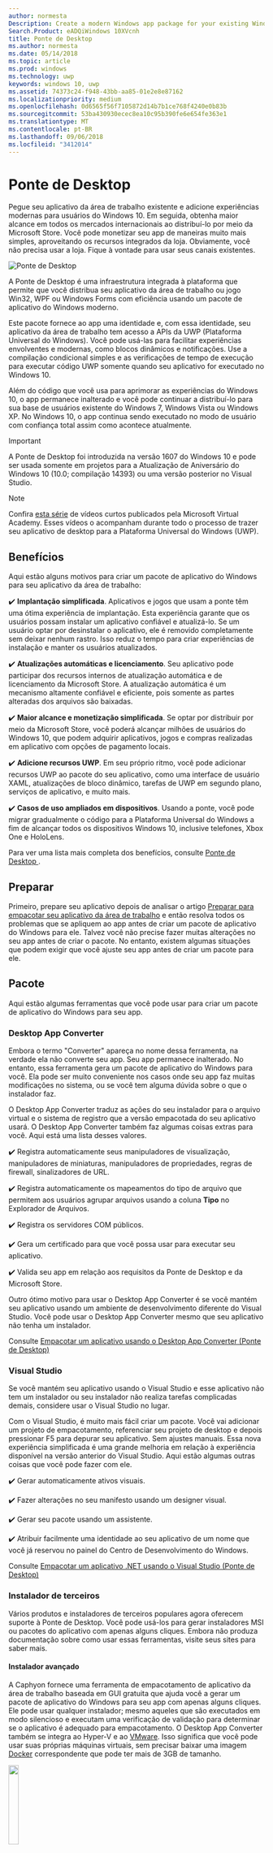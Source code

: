 ```yaml
---
author: normesta
Description: Create a modern Windows app package for your existing Windows Forms, WPF, or Win32 app or game. Add modern experiences for Windows 10 users and simplify deployment and monitization.
Search.Product: eADQiWindows 10XVcnh
title: Ponte de Desktop
ms.author: normesta
ms.date: 05/14/2018
ms.topic: article
ms.prod: windows
ms.technology: uwp
keywords: windows 10, uwp
ms.assetid: 74373c24-f948-43bb-aa85-01e2e8e87162
ms.localizationpriority: medium
ms.openlocfilehash: 0d6565f56f7105872d14b7b1ce768f4240e0b83b
ms.sourcegitcommit: 53ba430930ecec8ea10c95b390fe6e654fe363e1
ms.translationtype: MT
ms.contentlocale: pt-BR
ms.lasthandoff: 09/06/2018
ms.locfileid: "3412014"
---
```

# <a name="desktop-bridge"></a>Ponte de Desktop

Pegue seu aplicativo da área de trabalho existente e adicione experiências modernas para usuários do Windows 10. Em seguida, obtenha maior alcance em todos os mercados internacionais ao distribuí-lo por meio da Microsoft Store. Você pode monetizar seu app de maneiras muito mais simples, aproveitando os recursos integrados da loja. Obviamente, você não precisa usar a loja. Fique à vontade para usar seus canais existentes.

![Ponte de Desktop](images/desktop-to-uwp/desktop-bridge-4.png)

A Ponte de Desktop é uma infraestrutura integrada à plataforma que permite que você distribua seu aplicativo da área de trabalho ou jogo Win32, WPF ou Windows Forms com eficiência usando um pacote de aplicativo do Windows moderno.

Este pacote fornece ao app uma identidade e, com essa identidade, seu aplicativo da área de trabalho tem acesso a APIs da UWP (Plataforma Universal do Windows). Você pode usá-las para facilitar experiências envolventes e modernas, como blocos dinâmicos e notificações.  Use a compilação condicional simples e as verificações de tempo de execução para executar código UWP somente quando seu aplicativo for executado no Windows 10.

Além do código que você usa para aprimorar as experiências do Windows 10, o app permanece inalterado e você pode continuar a distribuí-lo para sua base de usuários existente do Windows 7, Windows Vista ou Windows XP. No Windows 10, o app continua sendo executado no modo de usuário com confiança total assim como acontece atualmente.

>[!IMPORTANT]
>A Ponte de Desktop foi introduzida na versão 1607 do Windows 10 e pode ser usada somente em projetos para a Atualização de Aniversário do Windows 10 (10.0; compilação 14393) ou uma versão posterior no Visual Studio.

> [!NOTE]
> Confira <a href="https://mva.microsoft.com/en-US/training-courses/developers-guide-to-the-desktop-bridge-17373?l=oZG0B1WhD_8406218965/">esta série</a> de vídeos curtos publicados pela Microsoft Virtual Academy. Esses vídeos o acompanham durante todo o processo de trazer seu aplicativo de desktop para a Plataforma Universal do Windows (UWP).

## <a name="benefits"></a>Benefícios

Aqui estão alguns motivos para criar um pacote de aplicativo do Windows para seu aplicativo da área de trabalho:

:heavy_check_mark: **Implantação simplificada**. Aplicativos e jogos que usam a ponte têm uma ótima experiência de implantação. Esta experiência garante que os usuários possam instalar um aplicativo confiável e atualizá-lo. Se um usuário optar por desinstalar o aplicativo, ele é removido completamente sem deixar nenhum rastro. Isso reduz o tempo para criar experiências de instalação e manter os usuários atualizados.

:heavy_check_mark: **Atualizações automáticas e licenciamento**. Seu aplicativo pode participar dos recursos internos de atualização automática e de licenciamento da Microsoft Store. A atualização automática é um mecanismo altamente confiável e eficiente, pois somente as partes alteradas dos arquivos são baixadas.

:heavy_check_mark: **Maior alcance e monetização simplificada**. Se optar por distribuir por meio da Microsoft Store, você poderá alcançar milhões de usuários do Windows 10, que podem adquirir aplicativos, jogos e compras realizadas em aplicativo com opções de pagamento locais.

:heavy_check_mark: **Adicione recursos UWP**.  Em seu próprio ritmo, você pode adicionar recursos UWP ao pacote do seu aplicativo, como uma interface de usuário XAML, atualizações de bloco dinâmico, tarefas de UWP em segundo plano, serviços de aplicativo, e muito mais.

:heavy_check_mark: **Casos de uso ampliados em dispositivos**. Usando a ponte, você pode migrar gradualmente o código para a Plataforma Universal do Windows a fim de alcançar todos os dispositivos Windows 10, inclusive telefones, Xbox One e HoloLens.

Para ver uma lista mais completa dos benefícios, consulte [Ponte de Desktop ](https://developer.microsoft.com/windows/bridges/desktop).

## <a name="prepare"></a>Preparar

Primeiro, prepare seu aplicativo depois de analisar o artigo [Preparar para empacotar seu aplicativo da área de trabalho](desktop-to-uwp-prepare.md) e então resolva todos os problemas que se apliquem ao app antes de criar um pacote de aplicativo do Windows para ele. Talvez você não precise fazer muitas alterações no seu app antes de criar o pacote. No entanto, existem algumas situações que podem exigir que você ajuste seu app antes de criar um pacote para ele.

<a id="convert" />

## <a name="package"></a>Pacote

Aqui estão algumas ferramentas que você pode usar para criar um pacote de aplicativo do Windows para seu app.

### <a name="desktop-app-converter"></a>Desktop App Converter

Embora o termo "Converter" apareça no nome dessa ferramenta, na verdade ela não converte seu app. Seu app permanece inalterado. No entanto, essa ferramenta gera um pacote de aplicativo do Windows para você. Ela pode ser muito conveniente nos casos onde seu app faz muitas modificações no sistema, ou se você tem alguma dúvida sobre o que o instalador faz.

O Desktop App Converter traduz as ações do seu instalador para o arquivo virtual e o sistema de registro que a versão empacotada do seu aplicativo usará. O Desktop App Converter também faz algumas coisas extras para você. Aqui está uma lista desses valores.

:heavy_check_mark: Registra automaticamente seus manipuladores de visualização, manipuladores de miniaturas, manipuladores de propriedades, regras de firewall, sinalizadores de URL.

:heavy_check_mark: Registra automaticamente os mapeamentos do tipo de arquivo que permitem aos usuários agrupar arquivos usando a coluna **Tipo** no Explorador de Arquivos.

:heavy_check_mark: Registra os servidores COM públicos.

:heavy_check_mark: Gera um certificado para que você possa usar para executar seu aplicativo.

:heavy_check_mark: Valida seu app em relação aos requisitos da Ponte de Desktop e da Microsoft Store.

Outro ótimo motivo para usar o Desktop App Converter é se você mantém seu aplicativo usando um ambiente de desenvolvimento diferente do Visual Studio. Você pode usar o Desktop App Converter mesmo que seu aplicativo não tenha um instalador.

Consulte [Empacotar um aplicativo usando o Desktop App Converter (Ponte de Desktop)](desktop-to-uwp-run-desktop-app-converter.md)

### <a name="visual-studio"></a>Visual Studio

Se você mantém seu aplicativo usando o Visual Studio e esse aplicativo não tem um instalador ou seu instalador não realiza tarefas complicadas demais, considere usar o Visual Studio no lugar.

Com o Visual Studio, é muito mais fácil criar um pacote. Você vai adicionar um projeto de empacotamento, referenciar seu projeto de desktop e depois pressionar F5 para depurar seu aplicativo. Sem ajustes manuais. Essa nova experiência simplificada é uma grande melhoria em relação à experiência disponível na versão anterior do Visual Studio. Aqui estão algumas outras coisas que você pode fazer com ele.

:heavy_check_mark: Gerar automaticamente ativos visuais.

:heavy_check_mark: Fazer alterações no seu manifesto usando um designer visual.

:heavy_check_mark: Gerar seu pacote usando um assistente.

:heavy_check_mark: Atribuir facilmente uma identidade ao seu aplicativo de um nome que você já reservou no painel do Centro de Desenvolvimento do Windows.

Consulte [Empacotar um aplicativo .NET usando o Visual Studio (Ponte de Desktop)](desktop-to-uwp-packaging-dot-net.md)

### <a name="third-party-installer"></a>Instalador de terceiros

 Vários produtos e instaladores de terceiros populares agora oferecem suporte à Ponte de Desktop. Você pode usá-los para gerar instaladores MSI ou pacotes do aplicativo com apenas alguns cliques. Embora não produza documentação sobre como usar essas ferramentas, visite seus sites para saber mais.

#### <a name="advanced-installer"></a>Instalador avançado

A Caphyon fornece uma ferramenta de empacotamento de aplicativo da área de trabalho baseada em GUI gratuita que ajuda você a gerar um pacote de aplicativo do Windows para seu app com apenas alguns cliques. Ele pode usar qualquer instalador; mesmo aqueles que são executados em modo silencioso e executam uma verificação de validação para determinar se o aplicativo é adequado para empacotamento.
O Desktop App Converter também se integra ao Hyper-V e ao [VMware](http://www.vmware.com/). Isso significa que você pode usar suas próprias máquinas virtuais, sem precisar baixar uma imagem [Docker](https://docs.docker.com/) correspondente que pode ter mais de 3GB de tamanho.

<img width="20%" src="images/desktop-to-uwp/Advanced_Installer_Vertical.png">

Você pode usar o [Instalador Avançado](http://www.advancedinstaller.com/) para gerar MSI e [pacotes de aplicativos Windows](http://www.advancedinstaller.com/uwp-app-package.html) a partir dos projetos existentes. Você também pode usar o instalador avançado para importar pacotes de aplicativos do Windows que você gera usando o Microsoft Desktop App Converter. Uma vez importado, você pode mantê-los usando ferramentas visuais especificamente projetadas para aplicativos UWP.

O Advanced Installer também fornece uma extensão para o Visual Studio 2017 e 2015 que pode ser usada para [compilar e depurar aplicativos de ponte de Desktop](http://www.advancedinstaller.com/debug-desktop-bridge-apps.html).

Veja este [vídeo](https://www.youtube.com/watch?v=cmLKgn04Vfg&feature=youtu.be) para uma rápida visão geral.

> [!TIP]
> Não se esqueça de conferir o recém-lançado [Advanced Installer Express Edition](https://www.advancedinstaller.com/express-edition.html).

#### <a name="cloudhouse-compatibility-containers"></a>Contêineres de Compatibilidade Cloudhouse

Para os clientes corporativos com aplicativos de linha de negócios incompatíveis com o Windows 10 e o Windows 10 S, os Contêineres de Compatibilidade da Cloudhouse permitem que os aplicativos do Windows XP e do Windows 7 sejam executados no Windows 10 e, em seguida, convertidos para execução na Plataforma Universal do Windows (UWP) para disponibilização pela Microsoft Store para Empresas ou do Microsoft Intune, sem alteração no código-fonte. Inscreva-se em uma [Avaliação gratuita](http://www.cloudhouse.com/free-trial).

<img width="20%" src="images/desktop-to-uwp/cloudhouse-container-logo.png">

A Cloudhouse fornece um Empacotador automática de empacotamento de aplicativos de linha de negócios em [Contêineres de compatibilidade](https://docs.cloudhouse.com/37613-overview/266723-compatibility-containers-for-applications) nos sistemas operacionais que os aplicativos executam atualmente (por exemplo, o Windows XP) e [prepara-o para conversão](https://docs.cloudhouse.com/37613-overview/266725-compatibility-containers-for-desktop-bridge?from_search=17883905) para a UWP. Em seguida, o Contêiner é convertido para o novo formato de pacote de aplicativos do Windows ao integrá-lo à ferramenta Desktop App Converter da Microsoft.

O Empacotador automático usa a análise de instalação/captura e de tempo de execução a fim de criar um Contêiner para o aplicativo, o que inclui os arquivos do aplicativo, o registro, os tempos de execução, as dependências, além do mecanismo de compatibilidade e redirecionamento necessários para que o aplicativo seja executado no Windows 10. O Contêiner fornece isolamento do aplicativo e seus tempos de execução para que não afetem ou entrem em conflito com outros aplicativos executados no dispositivo do usuário.

Saiba mais sobre como você pode fornecer aplicativos de negócios pela Microsoft Store para Empresas. Leia tudo em nosso [Blog de lançamento](http://www.cloudhouse.com/resources/release-solution-to-get-any-line-of-business-app-to-uwp).

#### <a name="firegiant"></a>FireGiant

A extensão [Appx FireGiant](https://www.firegiant.com/products/wix-expansion-pack/appx) permite criar pacotes de aplicativo do Windows e pacotes MSI simultaneamente do mesmo código-fonte WiX. Sempre que você compilar, poderá ter como destino a Ponte de Desktop no Windows 10 com um pacote de aplicativo do Windows e versões anteriores do Windows com MSI.

<img width="20%" src="images/desktop-to-uwp/FG3rdPartyLogo.png">

A extensão Appx FireGiant usa análise estática e emulação inteligente de projetos WiX para criar pacotes de aplicativo do Windows sem a sobrecarga de espaço em disco e de tempo de execução de contêineres ou máquinas virtuais.

Como a extensão Appx FireGiant não converte o instalador ao executá-lo, você pode manter seu instalador WiX sem precisar repetidamente convertê-lo em pacotes de aplicativo do Windows. Todos os usuários em diferentes versões do Windows obtêm seus últimos aprimoramentos e você não precisa se preocupar com pacotes de aplicativos MSI e Windows fora de sincronia.

Confira este [vídeo](https://www.youtube.com/watch?v=AFBpdBiAYQE) e veja como em algumas linhas de código o CEO da FireGiant, Rob Mensching, cria uma versão do Appx (pacote de aplicativo do Windows) da conhecida ferramenta de compactação 7-Zip e então como ele aprimora os pacotes de aplicativos Windows e MSI com alterações no mesmo código-fonte WiX.

#### <a name="installaware"></a>InstallAware

Install**Aware**, com um [registro](https://www.installaware.com/press-room.htm) de suporte rápido para inovações da Microsoft, compilações de [pacotes de aplicativos do Windows (Ponte de Desktop)](https://www.installaware.com/appx-builder.htm), App-V (Virtualização de aplicativo), MSI (Windows Installer) e Pacotes EXE (Código nativo) de uma única origem.

<img width="20%" src="images/desktop-to-uwp/installaware.png">

A Install**Aware** fornece extensões gratuitas do Install**Aware** para as versões 2012 a 2017 do . Você pode usá-las para criar pacotes de aplicativo do Windows com um único clique diretamente da [barra de ferramentas do Visual Studio](https://www.installaware.com/visual-studio-installer-2015.htm).

Você também pode importar qualquer instalação, mesmo se não tiver o código-fonte dessa instalação, usando o Package**Aware** (capturas de instalação sem instantâneos) ou o Assistente de Importação de Banco de Dados (para todos os instaladores MSI e módulos de mesclagem MSM). Você pode usar as [ferramentas de GUI](https://www.installaware.com/scripting-two-way-integrated-ide.htm) para manter e aprimorar suas importações, visualmente ou por meio de script.

As [opções avançadas de criação de APPX](https://www.installaware.com/mhtml5/desktop/appx.htm) ajudam a direcionar envios da Microsoft Store ou a produzir binários de pacote de aplicativo do Windows para distribuição de sideload para os usuários finais. Você pode até mesmo compilar pacotes do Instalador **WSA** (Aplicativos do Windows Server) destinados a implantações para **Nano Servidor** desde uma única origem e com suporte total para [automação de linha de comando](https://www.installaware.com/scripting-automation-interface.htm), além de uma GUI.

A Install**Aware** também criou como [software livre](https://www.installaware.com/gnu.asp) uma **biblioteca de compilador APPX**, além de um applet de linha de comando de exemplo, sob a licença da GNU Affero GPL. Tudo isso foi projetado para uso com plataformas de software livre, como a WiX.

#### <a name="installshield"></a>InstallShield

A InstallShield fornece uma única solução para desenvolver instaladores MSI e EXE, criar pacotes UWP (Plataforma Universal do Windows) e WSA (Aplicativo de Windows Server) e para virtualizar aplicativos com um mínimo de scripts, codificação e reformulação.

<img width="20%" src="images/desktop-to-uwp/InstallShield-logo.jpg">

Examine seu projeto InstallShield em segundos para economizar horas de trabalho de investigação ao identificar automaticamente potenciais problemas de compatibilidade entre seu aplicativo e pacotes UWP e WSA.

Prepare-se para a Microsoft Store e simplifique a experiência de instalação do software no Windows 10 com a criação de pacotes de aplicativo UWP de seus projetos existentes do InstallShield. Crie pacotes do Windows Installer e de aplicativo UWP para dar suporte a todos os cenários de implantação desejados por seus clientes. Dê suporte a implantações do Nano Servidor e do Windows Server 2016 ao criar pacotes WSA de seus projetos existentes do InstallShield.

Desenvolva sua instalação em módulos para facilitar a implantação e a manutenção e então mescle os componentes e as dependências em tempo de compilação em um único pacote de aplicativo UWP para a Microsoft Store. Para a distribuição direta fora da loja, empacote seus Pacotes de Aplicativo UWP e outras dependências com um instalador de IU de pacote/avançado.

Saiba mais neste [livro eletrônico](https://na01.safelinks.protection.outlook.com/?url=https%3A%2F%2Fresources.flexerasoftware.com%2Fweb%2Fpdf%2FeBook-IS-Your-Fast-Track-to-Profit.pdf&data=02%7C01%7Cnormesta%40microsoft.com%7C86b9a00bc8e345c2ac6208d4ba464802%7C72f988bf86f141af91ab2d7cd011db47%7C1%7C1%7C636338258409706554&sdata=IAYNp9nFc8B5ayxwrs%2FQTWowUmOda6p%2Fn%2BjdHea257M%3D&reserved=0).

#### <a name="pace-suite"></a>PACE Suite

O [PACE Suite](https://pacesuite.com/) é uma ferramenta de empacotamento de aplicativo que pode ser usada para levar seus aplicativos da área de trabalho para a Plataforma Universal do Windows.

<img width="20%" src="images/desktop-to-uwp/PACE.png">

Com o PACE Suite, você não precisa preparar ambientes de empacotamento especiais ou instalar componentes adicionais do SDK do Windows. O PACE Suite pode criar pacotes de aplicativo do Windows de maneira independente em seu ambiente de empacotamento padrão no Windows 10 ou Windows Server 2016. Confira este [exemplo ilustrado](https://pacesuite.com/convert-exe-to-appx/) para saber como o PACE Suite trata o empacotamento de um instalador em um pacote de aplicativo do Windows.

Além de criar pacotes de aplicativo do Windows, você também pode usar o PACE Suite para criar pacotes do Windows Installer (MSI), patches (MSP), transformações (MST) e pacotes do App-V. Quando se trada de criação de MSI, o PACE Suite ajuda no gerenciamento de upgrades, configurações de permissão, ações personalizadas, scripts e outros. Você também pode publicar seus aplicativos diretamente no System Center Configuration Manager.

Para revisar todos os recursos de empacotamento de aplicativo, consulte [Recursos do PACE Suite](https://pacesuite.com/features/).

#### <a name="rad-studio"></a>RAD Studio

Consulte [RAD Studio da Embarcadero](https://www.embarcadero.com/products/rad-studio/windows-10-store-desktop-bridge)

#### <a name="raypack-studio"></a>RayPack Studio

A solução de empacotamento da Raynet, [RayPack Studio](https://raynet.de/Raynet-Products/RayPackStudio), dá suporte à Ponte de Desktop como um dos vários resultados possíveis de conversão eficiente e fácil de configurar e remontar uma estrutura.

<img width="20%" src="images/desktop-to-uwp/RaynetLogo_v3.png">

Os ambientes virtuais existentes (Estação de Trabalho VMware, Hyper-V) podem ser usados para realizar a conversão automatizada/em massa sem uma configuração demorada do ambiente. Um componente do Studio ([RayQC Advanced](https://raynet.de/Raynet-Products/RayQCad)) é capaz de fazer testes de compatibilidade e triagem de pré-conversão para verificar se o software está qualificado para a conversão. Além disso, os usuários podem realizar agora verificações abrangentes de colisão e compatibilidade com diversas edições do Windows 10, incluindo as atualizações de Aniversário e para Criadores.

Ao lado de criação de pacotes de software para o formato APPX/UWP do Windows 10, o RayPack Studio também pode ser usado para criar pacotes clássicos do Windows Installer (MSI), patches (MSP), transformações (MST) e pacotes App-V. Além disso, essa solução vem com um conjunto de produtos de software e componentes para empacotamento de software empresarial profissional. Além de empacotamento de software e virtualização, o RayPack Studio considera todas as tarefas relacionadas ao empacotamento: verificações de compatibilidade e conflitos de pacotes e aplicativos de software ([RayQC Advanced](https://raynet.de/Raynet-Products/RayQCad)), avaliação de software ([RayEval](https://raynet.de/Raynet-Products/RayEval)) e controle de qualidade ([RayQC](https://raynet.de/Raynet-Products/RayQC)).

Combinado ao [RayFlow](https://raynet.de/Raynet-Products/RayFlow), Sistema de Fluxo de Trabalho Empresarial da Raynet, os usuários podem trabalhar com eficiência no software por todo o ciclo de vida do aplicativo empresarial, desde a solicitação do pacote, passando pela avaliação, análise, empacotamento, garantia de qualidade, testes de aceitação do usuário e implantação. Todos os pacotes e formatos podem ser armazenados e implantados diretamente no SCCM ou em outras soluções. Todo o processo de ciclo de vida do aplicativo é controlado e gerenciado pelo RayFlow. Além disso, quaisquer sistemas de pedidos, como o ServiceNow, podem ser integrados. A Raynet cria fábricas de empacotamento de software no mundo inteiro com suas ferramentas para provedores de serviço.

Confirme por conta própria e obtenha a [licença de avaliação gratuita](https://raynet.de/contact?init=license) do RayPack Studio e do RayFlow, da Raynet. Para obter mais informações, visite [www.raynet.de](https://raynet.de/home).

**Links relacionados**:

* Raynet: [https://raynet.de/home](https://raynet.de/home)
* RayPack Studio: [https://raynet.de/Raynet-Products/RayPackStudio](https://raynet.de/Raynet-Products/RayPackStudio)
* RayFlow: [https://raynet.de/Raynet-Products/RayFlow](https://raynet.de/Raynet-Products/RayFlow)
* RayEval: [https://raynet.de/Raynet-Products/RayEval](https://raynet.de/Raynet-Products/RayEval)
* RayQC: [https://raynet.de/Raynet-Products/RayQC](https://raynet.de/Raynet-Products/RayQC)
* RayQC Advanced: [https://raynet.de/Raynet-Products/RayQCad](https://raynet.de/Raynet-Products/RayQCad)
* Licença de avaliação gratuita: [https://raynet.de/contact?init=license](https://raynet.de/contact?init=license)

### <a name="manual-packaging"></a>Empacotamento manual

Como último recurso, é possível converter seu aplicativo sem usar qualquer uma dessas ferramentas. Se você deseja um controle granular sobre sua conversão, você pode criar um arquivo de manifesto e, em seguida, executar o **MakeAppx.exe** para criar seu pacote de aplicativo do Windows.

Consulte [Converter um aplicativo manualmente (Ponte de Desktop)](desktop-to-uwp-manual-conversion.md).

## <a name="integrate"></a>Integrar

Se seu aplicativo precisa ser integrado com o sistema (por exemplo: estabelecer regras de firewall), descreva isso no manifesto do pacote do seu app e o sistema fará o resto. Para a maioria dessas tarefas, você não precisará escrever qualquer código. Com um pouco de XML no manifesto, você pode fazer coisas como iniciar um processo quando o usuário fizer logon, integrar seu aplicativo no Explorador de Arquivos e adicionar em seu aplicativo uma lista de destinos de impressão que aparecem em outros aplicativos.

Consulte [Integrar seu aplicativo com o Windows 10 (Ponte de Desktop do Windows)](desktop-to-uwp-extensions.md).

## <a name="enhance"></a>Aprimorar

Depois de ter empacotado seu app, você poderá aprimorá-lo com recursos como blocos dinâmicos e notificações por push. Alguns desses recursos podem melhorar significativamente o nível de envolvimento de seu aplicativo e custam muito pouco tempo para adicionar. Alguns aprimoramentos exigem um pouco mais de código.

Consulte [Aprimorar seu aplicativo da área de trabalho para Windows 10](desktop-to-uwp-enhance.md).

## <a name="extend"></a>Estender

Algumas experiências do Windows 10 (por exemplo, uma página da interface do usuário habilitada para toque) devem ser executadas dentro de um contêiner de app moderno. Em geral, você deve primeiro determinar se pode adicionar sua experiência por [Aprimoramento](desktop-to-uwp-enhance.md) do seu aplicativo da área de trabalho existente com APIs UWP. Se você tiver de usar um componente UWP, para obter a experiência, então poderá adicionar um projeto UWP à sua solução e usar os serviços de aplicativo para fazer a comunicação entre seu aplicativo da área de trabalho e o componente UWP.

Consulte [Estender seu aplicativo da área de trabalho com componentes UWP modernos](desktop-to-uwp-extend.md).

## <a name="migrate"></a>Migrar

Embora não haja nenhuma ferramenta que possa converter um aplicativo da área de trabalho para um aplicativo UWP, você pode reutilizar bastante de seu código existente, o que reduz o custo de criação de um novo. Você pode fazer isso mobilizando o máximo possível de lógica comercial nas bibliotecas do .NET Standard 2.0.

O NET Standard 2.0 inclui um grande aumento no número de APIs .NET juntamente com um shim de compatibilidade para seus pacotes NuGet e bibliotecas de terceiros favoritos.

Migre seu código para bibliotecas .NET Standard e, em seguida, criar um aplicativo da Plataforma Universal do Windows (UWP) para alcançar todos os dispositivos Windows 10.

Consulte [Compartilhar código entre um aplicativo da área de trabalho e um aplicativo UWP](desktop-to-uwp-migrate.md)


## <a name="test"></a>Testar

Para testar seu aplicativo em uma configuração realista enquanto você se prepara para distribuição, é melhor assinar seu aplicativo e instalá-lo. Consulte [Testar seu app](https://docs.microsoft.com/en-us/windows/uwp/porting/desktop-to-uwp-debug#test-your-app).

>[!IMPORTANT]
> Se você planeja publicar seu aplicativo na Microsoft Store, certifique-se de que seu aplicativo funcione corretamente em dispositivos que executem o Windows 10 no modo S. Isso não é um requisito da Store. Veja [Testar seu aplicativo do Windows para o Windows 10 no modo S](desktop-to-uwp-test-windows-s.md).

## <a name="validate"></a>Validar

Para aumentar as chances de seu aplicativo ser publicado na Microsoft Store ou obter a [certificação do Windows](http://go.microsoft.com/fwlink/p/?LinkID=309666), valide e teste-o localmente antes de enviá-lo para certificação.

Se você estiver usando o DAC para empacotar seu app, poderá usar o novo sinalizador ``-Verify`` para validar o seu pacote em relação aos requisitos da Ponte de Desktop e da Store. Consulte [Empacotar um app, assinar o app e prepará-lo para envio à loja](desktop-to-uwp-run-desktop-app-converter.md#optional-parameters).

Se você estiver usando o Visual Studio, você pode validar seu aplicativo a partir do assistente de **Criação de Pacotes de Aplicativo**. Consulte [Criar um arquivo de upload de pacote do aplicativo](../packaging/packaging-uwp-apps.md#create-an-app-package-upload-file).

Para executar a ferramenta manualmente, consulte [Kit de Certificação de Aplicativos Windows](../debug-test-perf/windows-app-certification-kit.md).

Para revisar a lista de testes que a certificação de aplicativo do Windows usa para validar seu aplicativo, consulte [testes de aplicativo da ponte de desktop do Windows](../debug-test-perf/windows-desktop-bridge-app-tests.md).

## <a name="distribute"></a>Distribuir

Você pode distribuir seu app publicando-o na Microsoft Store ou fazendo sideload dele para outros sistemas.

Consulte [Distribuir um aplicativo da área de trabalho empacotado (Ponte de Desktop)](desktop-to-uwp-distribute.md).

## <a name="support-and-feedback"></a>Suporte e comentários

**Encontrar respostas para suas dúvidas**

Tem dúvidas? Pergunte-nos sobre o Stack Overflow. Nossa equipe monitora estas [marcas](http://stackoverflow.com/questions/tagged/project-centennial+or+desktop-bridge). Você também pode entrar em contato conosco [aqui](https://social.msdn.microsoft.com/Forums/en-US/home?filter=alltypes&sort=relevancedesc&searchTerm=%5BDesktop%20Converter%5D).

**Fazer comentários ou sugestões de recursos**

Consulte [UserVoice](https://wpdev.uservoice.com/forums/110705-universal-windows-platform/category/161895-desktop-bridge-centennial).

## <a name="in-this-section"></a>Nesta seção

| Tópico | Descrição |
|-------|-------------|
| [Preparar para empacotar um app](desktop-to-uwp-prepare.md) | Fornece uma lista de itens para examinar antes de empacotar seu aplicativo da área de trabalho. |
| [Empacotar um app usando o Desktop App Converter (Ponte de Desktop)](desktop-to-uwp-run-desktop-app-converter.md) | Mostra como executar o Desktop App Converter. |
| [Empacotar um app manualmente (Ponte de Desktop)](desktop-to-uwp-manual-conversion.md) | Saiba como criar um pacote de aplicativo e manifestá-lo manualmente. |
| [Empacotar um aplicativo .NET usando o Visual Studio (Ponte de Desktop)](desktop-to-uwp-packaging-dot-net.md)| Mostra como empacotar seu aplicativo da área de trabalho usando o Visual Studio. |
| [Integrar seu app com o Windows 10 (Ponte de Desktop)](desktop-to-uwp-extensions.md) | Integre seu aplicativo com o Windows 10 ao descrever tarefas no arquivo de manifesto do pacote do seu projeto de empacotamento. |
| [Aprimorar seu aplicativo da área de trabalho para Windows 10](desktop-to-uwp-enhance.md)| Use as APIs UWP para adicionar experiências modernas que atraiam os usuários do Windows 10. |
| [APIs UWP disponíveis para um aplicativo de área de trabalho empacotado (Ponte de Desktop)](desktop-to-uwp-supported-api.md) | Veja quais APIs UWP estão disponíveis para seu aplicativo da área de trabalho empacotado a ser usado. |
| [Estender seu aplicativo da área de trabalho com componentes UWP modernos](desktop-to-uwp-extend.md)| Adicione experiências avançadas que devem ser executadas dentro de um contêiner de aplicativo UWP. Conecte seu aplicativo da área de trabalho ao processo UWP usando serviços de aplicativo.|
| [Executar, depurar e testar um aplicativo da área de trabalho empacotado (Ponte de Desktop)](desktop-to-uwp-debug.md) | Explica as opções para depurar seu app empacotado. |
| [Distribuir um aplicativo da área de trabalho empacotado (Ponte de Desktop)](desktop-to-uwp-distribute.md) | Veja como você pode distribuir seu app convertido para usuários.  |
| [Nos bastidores da Ponte de Desktop (Ponte de Desktop)](desktop-to-uwp-behind-the-scenes.md) | Saiba em detalhes como o Ponte de Desktop funciona nos bastidores. |
| [Problemas conhecidos (Ponte de Desktop)](desktop-to-uwp-known-issues.md) | Lista problemas conhecidos com a Ponte de Desktop. |
| [Exemplos de código da Ponte de Desktop](https://github.com/Microsoft/DesktopBridgeToUWP-Samples) | Exemplo de código no GitHub demonstrando recursos de aplicativos convertidos. |
